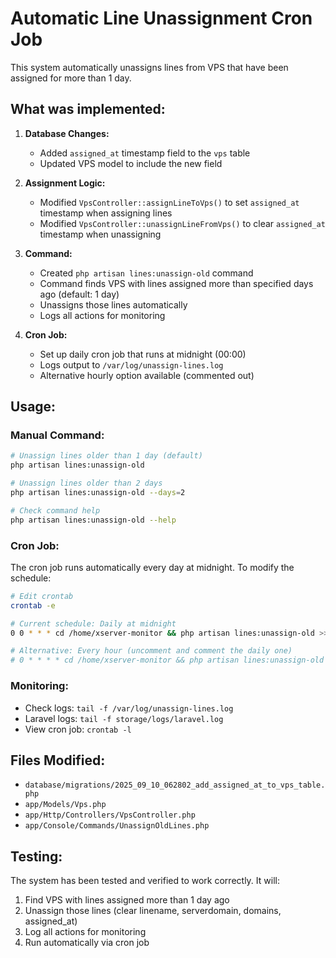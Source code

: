 # Automatic Line Unassignment Cron Job

This system automatically unassigns lines from VPS that have been assigned for more than 1 day.

## What was implemented:

1. **Database Changes:**
   - Added `assigned_at` timestamp field to the `vps` table
   - Updated VPS model to include the new field

2. **Assignment Logic:**
   - Modified `VpsController::assignLineToVps()` to set `assigned_at` timestamp when assigning lines
   - Modified `VpsController::unassignLineFromVps()` to clear `assigned_at` timestamp when unassigning

3. **Command:**
   - Created `php artisan lines:unassign-old` command
   - Command finds VPS with lines assigned more than specified days ago (default: 1 day)
   - Unassigns those lines automatically
   - Logs all actions for monitoring

4. **Cron Job:**
   - Set up daily cron job that runs at midnight (00:00)
   - Logs output to `/var/log/unassign-lines.log`
   - Alternative hourly option available (commented out)

## Usage:

### Manual Command:
```bash
# Unassign lines older than 1 day (default)
php artisan lines:unassign-old

# Unassign lines older than 2 days
php artisan lines:unassign-old --days=2

# Check command help
php artisan lines:unassign-old --help
```

### Cron Job:
The cron job runs automatically every day at midnight. To modify the schedule:

```bash
# Edit crontab
crontab -e

# Current schedule: Daily at midnight
0 0 * * * cd /home/xserver-monitor && php artisan lines:unassign-old >> /var/log/unassign-lines.log 2>&1

# Alternative: Every hour (uncomment and comment the daily one)
# 0 * * * * cd /home/xserver-monitor && php artisan lines:unassign-old >> /var/log/unassign-lines.log 2>&1
```

### Monitoring:
- Check logs: `tail -f /var/log/unassign-lines.log`
- Laravel logs: `tail -f storage/logs/laravel.log`
- View cron job: `crontab -l`

## Files Modified:
- `database/migrations/2025_09_10_062802_add_assigned_at_to_vps_table.php`
- `app/Models/Vps.php`
- `app/Http/Controllers/VpsController.php`
- `app/Console/Commands/UnassignOldLines.php`

## Testing:
The system has been tested and verified to work correctly. It will:
1. Find VPS with lines assigned more than 1 day ago
2. Unassign those lines (clear linename, serverdomain, domains, assigned_at)
3. Log all actions for monitoring
4. Run automatically via cron job
